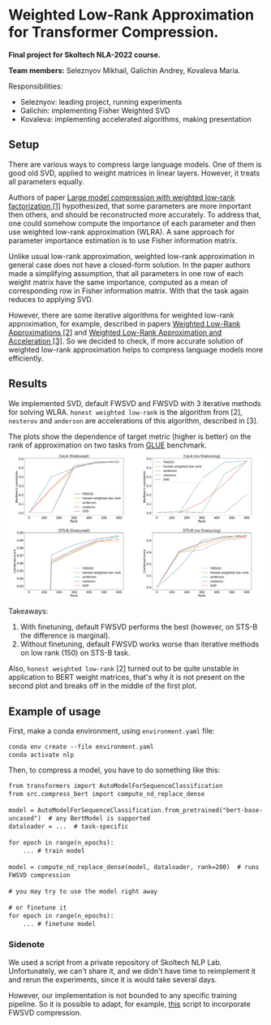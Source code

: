 # Weighted Low-Rank Approximation for Transformer Compression.
**Final project for Skoltech NLA-2022 course.**

**Team members:** Seleznyov Mikhail, Galichin Andrey, Kovaleva Maria.

Responsibilities:
- Seleznyov: leading project, running experiments
- Galichin: implementing Fisher Weighted SVD
- Kovaleva: implementing accelerated algorithms, making presentation

## Setup

There are various ways to compress large language models. 
One of them is good old SVD, applied to weight matrices in linear layers. 
However, it treats all parameters equally.

Authors of paper [Large model compression with weighted low-rank factorization [1]](https://arxiv.org/pdf/2207.00112.pdf)
hypothesized, that some parameters are more important then others, and should be reconstructed more accurately. 
To address that, one could somehow compute the importance of each parameter and then use weighted low-rank approximation (WLRA).
A sane approach for parameter importance estimation is to use Fisher information matrix.

Unlike usual low-rank approximation, weighted low-rank approximation in general case does not have a closed-form solution.
In the paper authors made a simplifying assumption, that all parameters in one row of each weight matrix have the same importance, 
computed as a mean of corresponding row in Fisher information matrix. With that the task again reduces to applying SVD.

However, there are some iterative algorithms for weighted low-rank approximation, 
for example, described in papers [Weighted Low-Rank Approximations [2]](https://www.aaai.org/Papers/ICML/2003/ICML03-094.pdf) 
and [Weighted Low-Rank Approximation and Acceleration [3]](https://arxiv.org/pdf/2109.11057.pdf).
So we decided to check, if more accurate solution of weighted low-rank approximation helps to compress language models more efficiently.

## Results

We implemented SVD, default FWSVD and FWSVD with 3 iterative methods for solving WLRA.
`honest weighted low-rank` is the algorithm from [2], `nesterov` and `anderson` are accelerations of this algorithm, described in [3].

The plots show the dependence of target metric (higher is better) on the rank of approximation on two tasks from [GLUE](https://gluebenchmark.com/) benchmark.
![Plots](images/result.png)

Takeaways:
1. With finetuning, default FWSVD performs the best (however, on STS-B the difference is marginal).
2. Without finetuning, default FWSVD works worse than iterative methods on low rank (150) on STS-B task.

Also, `honest weighted low-rank` [2] turned out to be quite unstable in application to BERT weight matrices, that's why it is not present on the second plot and breaks off in the middle of the first plot.

## Example of usage

First, make a conda environment, using `environment.yaml` file:

```
conda env create --file environment.yaml
conda activate nlp
```

Then, to compress a model, you have to do something like this:

```
from transformers import AutoModelForSequenceClassification
from src.compress_bert import compute_nd_replace_dense

model = AutoModelForSequenceClassification.from_pretrained("bert-base-uncased")  # any BertModel is supported
dataloader = ...  # task-specific

for epoch in range(n_epochs):
    ... # train model

model = compute_nd_replace_dense(model, dataloader, rank=200)  # runs FWSVD compression

# you may try to use the model right away

# or finetune it
for epoch in range(n_epochs):
    ... # finetune model

```

### Sidenote

We used a script from a private repository of Skoltech NLP Lab. Unfortunately, we can't share it, and we didn't have time to reimplement it and rerun the experiments, since it is would take several days.

However, our implementation is not bounded to any specific training pipeline. So it is possible to adapt, for example, [this](https://github.com/huggingface/transformers/blob/main/examples/pytorch/text-classification/run_glue.py) script to incorporate FWSVD compression.